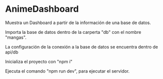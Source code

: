 # AnimeDashboard
Muestra un Dashboard  a partir de la información de una base de datos.

Importa la base de datos dentro de la carperta "db" con el nombre "mangas".

La configuración de la conexión a la base de datos se encuentra dentro de api/db

Inicializa el proyecto con "npm i"

Ejecuta el comando "npm run dev", para ejecutar el servidor.
